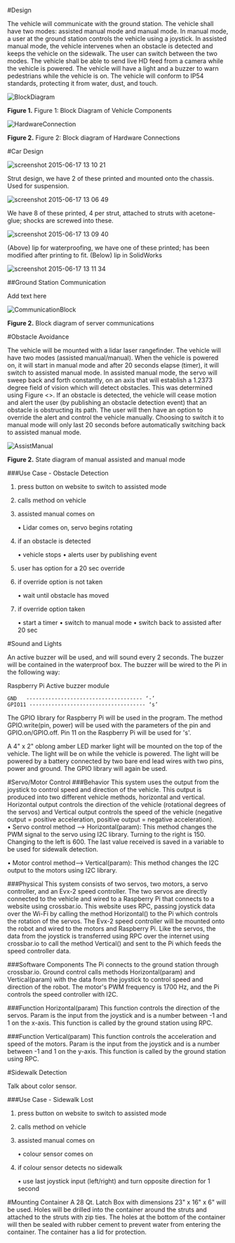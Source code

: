 #Design

The vehicle will communicate with the ground station.  The vehicle shall have two modes: assisted manual mode and manual mode. In manual mode, a user at the ground station controls the vehicle using a joystick. In assisted manual mode, the vehicle intervenes when an obstacle is detected and keeps the vehicle on the sidewalk. The user can switch between the two modes. The vehicle shall be able to send live HD feed from a camera while the vehicle is powered. The vehicle will have a light and a buzzer to warn pedestrians while the vehicle is on. The vehicle will conform to IP54 standards, protecting it from water, dust, and touch.  

![BlockDiagram](https://github.com/ThomasBassa/near-netcar/blob/master/docs/Diagrams/MainBlockDiagram.png)

**Figure 1.** Figure 1: Block Diagram of Vehicle Components

![HardwareConnection](https://github.com/ThomasBassa/near-netcar/blob/master/docs/Diagrams/HardwareDiagram.png)

**Figure 2.** Figure 2: Block diagram of Hardware Connections

#Car Design

![screenshot 2015-06-17 13 10 21](https://cloud.githubusercontent.com/assets/11369623/8214167/55704aae-14f5-11e5-9748-e12c572fcc7e.png)

<!---
This needs to be more specific. We have struts finished! Which is good. I'd like to see a diagram with the strut's measurements (don't worry, we have this. We just need a pic of our actual design in SolidWorks. Explain the top thingy. That it'll be used to hold the payload up. How will it be used to hold the payload up? Also, use complete sentences. It sounds better.
--> 
<!---
Didn't mention the material used in the print. Specify which material and why. Always talk about why. Talk about how much infill used and why.
--> 
Strut design, we have 2 of these printed and mounted onto the chassis. Used for suspension.

<!---
Is this a duplicate picture? A picture of the actual vehicle might be nice.
--> 
<!---
Why is it tilted in the picture?
--> 
![screenshot 2015-06-17 13 06 49](https://cloud.githubusercontent.com/assets/11369623/8214178/5cb7feec-14f5-11e5-985d-d3d6e6b22ce7.png)

<!---
I'm confused. Where are these attached to the struts? It doesn't say where they're attached.
--> 
We have 8 of these printed, 4 per strut, attached to struts with acetone-glue; shocks are screwed into these.

![screenshot 2015-06-17 13 09 40](https://cloud.githubusercontent.com/assets/11369623/8214180/61576aa0-14f5-11e5-80a5-221eb7742fef.png)

<!---
We need to add more detail to this part. We'll talk about it.
--> 
(Above) lip for waterproofing, we have one of these printed; has been modified after printing to fit. (Below) lip in SolidWorks

![screenshot 2015-06-17 13 11 34](https://cloud.githubusercontent.com/assets/11369623/8214183/6881ce60-14f5-11e5-943d-adec01ff3cb0.png)


##Ground Station Communication

Add text here

![CommunicationBlock](https://github.com/ThomasBassa/near-netcar/blob/master/docs/Diagrams/CommunicationsBlocks.png)

**Figure 2.** Block diagram of server communications

#Obstacle Avoidance

The vehicle will be mounted with a lidar laser rangefinder. The vehicle will have two modes (assisted manual/manual). When the vehicle is powered on, it will start in manual mode and after 20 seconds elapse (timer), it will switch to assisted manual mode. In assisted manual mode, the servo will sweep back and forth constantly, on an axis that will establish a 1.2373 degree field of vision which will detect obstacles. This was determined using Figure <>. If an obstacle is detected, the vehicle will cease motion and alert the user (by publishing an obstacle detection event) that an obstacle is obstructing its path. The user will then have an option to override the alert and control the vehicle manually. Choosing to switch it to manual mode will only last 20 seconds before automatically switching back to assisted manual mode.

![AssistManual](https://github.com/ThomasBassa/near-netcar/blob/master/docs/Diagrams/AssistManualState.png)

**Figure 2.** State diagram of manual assisted and manual mode

###Use Case - Obstacle Detection

1. press button on website to switch to assisted mode
2. calls method on vehicle
3. assisted manual comes on 

    •   Lidar comes on, servo begins rotating
4. if an obstacle is detected

    •   vehicle stops
    •   alerts user by publishing event
5. user has option for a 20 sec override
6. if override option is not taken

    •   wait until obstacle has moved
7. if override option taken

    •   start a timer
    •   switch to manual mode
    •   switch back to assisted after 20 sec

#Sound and Lights

<!---
Find dB level
-->

An active buzzer <dB level> will be used, and will sound every 2 seconds. The buzzer will be contained in the waterproof box. The buzzer will be wired to the Pi in the following way:

<!---
Add pinout screen shot
--> 

Raspberry Pi                            Active buzzer module

    GND   ------------------------------------- ‘-’ 
    GPIO11 ------------------------------------- ‘s’

The GPIO library for Raspberry Pi will be used in the program. The method GPIO.write(pin, power) will be used with the parameters of the pin and GPIO.on/GPIO.off. Pin 11 on the Raspberry Pi will be used for 's'. 

A 4" x 2" oblong amber LED marker light will be mounted on the top of the vehicle. The light will be on while the vehicle is powered. The light will be powered by a battery connected by two bare end lead wires with two pins, power and ground. The GPIO library will again be used.

#Servo/Motor Control
###Behavior 
This system uses the output from the joystick to control speed and direction of the vehicle.  This output is produced into two different vehicle methods, horizontal and vertical.  Horizontal output controls the direction of the vehicle (rotational degrees of the servos) and Vertical output controls the speed of the vehicle (negative output = positive acceleration, positive output = negative acceleration).  
•	Servo control method --> Horizontal(param): This method changes the PWM signal to the servo using I2C library. Turning to the right is 150. Changing to the left is 600. The last value received is saved in a variable to be used for sidewalk detection.

•	Motor control method--> Vertical(param): This method changes the I2C output to the motors using I2C library.

<!---
Figure out motor code
--> 

###Physical
This system consists of two servos, two motors, a servo controller, and an Evx-2 speed controller.  The two servos are directly connected to the vehicle and wired to a Raspberry Pi that connects to a website using crossbar.io.  This website uses RPC, passing joystick data over the Wi-Fi by calling the method Horizontal() to the Pi which controls the rotation of the servos.  The Evx-2 speed controller will be mounted onto the robot and wired to the motors and Raspberry Pi.  Like the servos, the data from the joystick is transferred using RPC over the internet using crossbar.io to call the method Vertical() and sent to the Pi which feeds the speed controller data. 

###Software Components
The Pi connects to the ground station through crossbar.io.  Ground control calls methods Horizontal(param) and Vertical(param) with the data from the joystick to control speed and direction of the robot. The motor's PWM frequency is 1700 Hz, and the Pi controls the speed controller with I2C.

###Function Horizontal(param)
This function controls the direction of the servos. Param is the input from the joystick and is a number between -1 and 1 on the x-axis. This function is called by the ground station using RPC.

###Function Vertical(param)
This function controls the acceleration and speed of the motors. Param is the input from the joystick and is a number between -1 and 1 on the y-axis. This function is called by the ground station using RPC.

#Sidewalk Detection

Talk about color sensor.

###Use Case - Sidewalk Lost

1. press button on website to switch to assisted mode
2. calls method on vehicle
3. assisted manual comes on 

    •   colour sensor comes on 
4. if colour sensor detects no sidewalk

    •   use last joystick input (left/right) and turn opposite direction for 1 second


#Mounting Container
A 28 Qt. Latch Box with dimensions 23" x 16" x 6" will be used. Holes will be drilled into the container around the struts and attached to the struts with zip ties. The holes at the bottom of the container will then be sealed with rubber cement to prevent water from entering the container. The container has a lid for protection.

